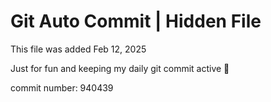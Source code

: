 # Git Auto Commit | Hidden File

This file was added Feb 12, 2025

Just for fun and keeping my daily git commit active 🤪

commit number: 940439
